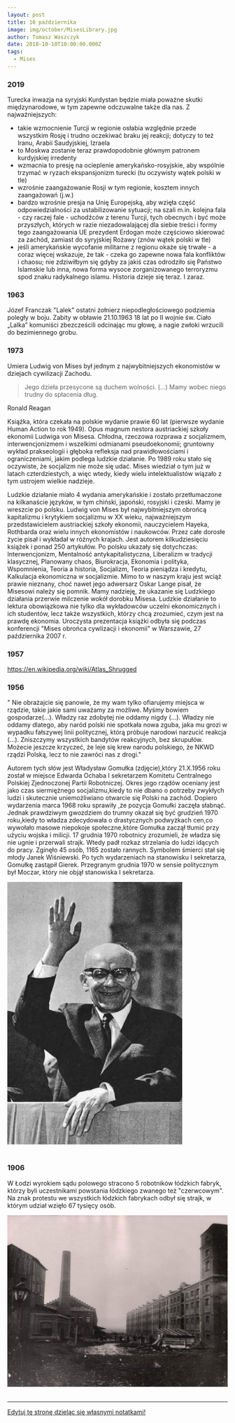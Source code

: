 ```yaml
---
layout: post
title: 10 października
image: img/october/MisesLibrary.jpg
author: Tomasz Waszczyk
date: 2018-10-10T10:00:00.000Z
tags:
  - Mises
---
```


### 2019

Turecka inwazja na syryjski Kurdystan będzie miała poważne skutki międzynarodowe, w tym zapewne odczuwalne także dla nas. Z najważniejszych:
- takie wzmocnienie Turcji w regionie osłabia względnie przede wszystkim Rosję i trudno oczekiwać braku jej reakcji; dotyczy to też Iranu, Arabii Saudyjskiej, Izraela
- to Moskwa zostanie teraz prawdopodobnie głównym patronem kurdyjskiej irredenty
- wzmacnia to presję na ocieplenie amerykańsko-rosyjskie, aby wspólnie trzymać w ryzach ekspansjonizm turecki (tu oczywisty wątek polski w tle)
- wzrośnie zaangażowanie Rosji w tym regionie, kosztem innych zaangażowań (j.w.)
- bardzo wzrośnie presja na Unię Europejską, aby wzięła część odpowiedzialności za ustabilizowanie sytuacji; na szali m.in. kolejna fala - czy raczej fale - uchodźców z terenu Turcji, tych obecnych i być może przyszłych, których w razie niezadowalającej dla siebie treści i formy tego zaangażowania UE prezydent Erdogan może częściowo skierować za zachód, zamiast do syryjskiej Rożawy (znów wątek polski w tle)
- jeśli amerykańskie wycofanie militarne z regionu okaże się trwałe - a coraz więcej wskazuje, że tak - czeka go zapewne nowa fala konfliktów i chaosu; nie zdziwiłbym się gdyby za jakiś czas odrodziło się Państwo Islamskie lub inna, nowa forma wysoce zorganizowanego terroryzmu spod znaku radykalnego islamu.
Historia dzieje się teraz. I zaraz.

### 1963

Józef Franczak "Lalek" ostatni żołnierz niepodległościowego podziemia poległy w boju. Zabity w obławie 21.10.1963 18 lat po II wojnie św. Ciało „Lalka” komuniści zbezcześcili odcinając mu głowę, a nagie zwłoki wrzucili do bezimiennego grobu.

### 1973

Umiera Ludwig von Mises był jednym z najwybitniejszych ekonomistów w dziejach cywilizacji Zachodu.

> Jego dzieła przesycone są duchem wolności. (...) Mamy wobec niego trudny do spłacenia dług.

Ronald Reagan

Książka, która czekała na polskie wydanie prawie 60 lat (pierwsze wydanie Human Action to rok 1949). Opus magnum nestora austriackiej szkoły ekonomii Ludwiga von Misesa. Chłodna, rzeczowa rozprawa z socjalizmem, interwencjonizmem i wszelkimi odmianami pseudoekonomii; gruntowny wykład prakseologii i głęboka refleksja nad prawidłowościami i ograniczeniami, jakim podlega ludzkie działanie. Po 1989 roku stało się oczywiste, że socjalizm nie może się udać. Mises wiedział o tym już w latach czterdziestych, a więc wtedy, kiedy wielu intelektualistów wiązało z tym ustrojem wielkie nadzieje.

Ludzkie działanie miało 4 wydania amerykańskie i zostało przetłumaczone na kilkanaście języków, w tym chiński, japoński, rosyjski i czeski. Mamy je wreszcie po polsku. Ludwig von Mises był najwybitniejszym obrońcą kapitalizmu i krytykiem socjalizmu w XX wieku, najważniejszym przedstawicielem austriackiej szkoły ekonomii, nauczycielem Hayeka, Rothbarda oraz wielu innych ekonomistów i naukowców. Przez całe dorosłe życie pisał i wykładał w różnych krajach. Jest autorem kilkudziesięciu książek i ponad 250 artykułów. Po polsku ukazały się dotychczas: Interwencjonizm, Mentalność antykapitalistyczna, Liberalizm w tradycji klasycznej, Planowany chaos, Biurokracja, Ekonomia i polityka, Wspomnienia, Teoria a historia, Socjalizm, Teoria pieniądza i kredytu, Kalkulacja ekonomiczna w socjalizmie. Mimo to w naszym kraju jest wciąż prawie nieznany, choć nawet jego adwersarz Oskar Lange pisał, że Misesowi należy się pomnik. Mamy nadzieję, że ukazanie się Ludzkiego działania przerwie milczenie wokół dorobku Misesa. Ludzkie działanie to lektura obowiązkowa nie tylko dla wykładowców uczelni ekonomicznych i ich studentów, lecz także wszystkich, którzy chcą zrozumieć, czym jest na prawdę ekonomia. Uroczysta prezentacja książki odbyła się podczas konferencji "Mises obrońca cywlizacji i ekonomii" w Warszawie, 27 października 2007 r.

### 1957

https://en.wikipedia.org/wiki/Atlas_Shrugged

### 1956

" Nie obrażajcie się panowie, że
my wam tylko ofiarujemy
miejsca w rządzie, takie jakie
sami uważamy za możliwe.
Myśmy bowiem gospodarze(...).
Władzy raz zdobytej nie oddamy
nigdy (...). Władzy nie oddamy
dlatego, aby naród polski nie
spotkała nowa zguba, jaka mu
grozi w wypadku fałszywej linii
politycznej, którą próbuje
narodowi narzucić reakcja (...).
Zniszczymy wszystkich
bandytów reakcyjnych, bez
skrupułów. Możecie jeszcze
krzyczeć, że leje się krew narodu
polskiego, że NKWD rządzi
Polską, lecz to nie zawróci nas z
drogi."

Autorem tych słów jest Władysław Gomułka (zdjęcie),który 21.X.1956 roku został w miejsce Edwarda Ochaba I sekretarzem Komitetu Centralnego Polskiej Zjednoczonej Partii Robotniczej.
Okres jego rządów oceniany jest jako czas siermiężnego socjalizmu,kiedy to nie dbano o potrzeby zwykłych ludzi i skutecznie uniemożliwiano otwarcie się Polski na zachód. Dopiero wydarzenia marca 1968 roku sprawiły ,że pozycja Gomułki zaczęła słabnąć.
Jednak prawdziwym gwozdziem do trumny okazał się być grudzień 1970 roku,kiedy to władza zdecydowała o drastycznych podwyżkach cen,co wywołało masowe niepokoje społeczne,które Gomułka zaczął tłumić przy użyciu wojska i milicji.
17 grudnia 1970 robotnicy zrozumieli, że władza się nie ugnie i przerwali strajk. Wtedy padł rozkaz strzelania do ludzi idących do pracy.
Zginęło 45 osób, 1165 zostało rannych.
Symbolem śmierci stał się młody Janek
Wiśniewski.
Po tych wydarzeniach na stanowisku I
sekretarza, Gomułkę zastąpił Gierek.
Przegranym grudnia 1970 w sensie politycznym
był Moczar, który nie objął stanowiska I
sekretarza.

<img src="./img/october/gomulka.jpg"/><br><br>

### 1906

W Łodzi wyrokiem sądu polowego stracono 5 robotników łódzkich fabryk, którzy byli  uczestnikami powstania łódzkiego zwanego też "czerwcowym".
Na znak protestu we wszystkich łódzkich fabrykach odbył się strajk, w którym udział wzięło 67 tysięcy osób.

<img src="./img/october/lodz.jpg"/><br><br>

---

<a href="https://github.com/TomaszWaszczyk/historia.waszczyk.com/edit/master/src/content/october-10.md" target="_blank">Edytuj tę stronę dzieląc się własnymi notatkami!</a>
